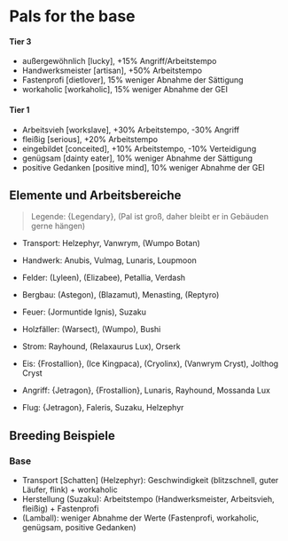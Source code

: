 # Pals for the base

#### Tier 3

- außergewöhnlich [lucky], +15% Angriff/Arbeitstempo
- Handwerksmeister [artisan], +50% Arbeitstempo
- Fastenprofi [dietlover], 15% weniger Abnahme der Sättigung
- workaholic [workaholic], 15% weniger Abnahme der GEI

#### Tier 1

- Arbeitsvieh [workslave], +30% Arbeitstempo, -30% Angriff
- fleißig [serious], +20% Arbeitstempo
- eingebildet [conceited], +10% Arbeitstempo, -10% Verteidigung
- genügsam [dainty eater], 10% weniger Abnahme der Sättigung
- positive Gedanken [positive mind], 10% weniger Abnahme der GEI

## Elemente und Arbeitsbereiche

> Legende: {Legendary}, (Pal ist groß, daher bleibt er in Gebäuden gerne hängen)

- Transport: Helzephyr, Vanwrym, (Wumpo Botan)
- Handwerk: Anubis, Vulmag, Lunaris, Loupmoon
- Felder: (Lyleen), (Elizabee), Petallia, Verdash
- Bergbau: (Astegon), (Blazamut), Menasting, (Reptyro)
- Feuer: (Jormuntide Ignis), Suzaku
- Holzfäller: (Warsect), (Wumpo), Bushi
- Strom: Rayhound, (Relaxaurus Lux), Orserk
- Eis: {Frostallion}, (Ice Kingpaca), (Cryolinx), (Vanwrym Cryst), Jolthog Cryst

- Angriff: {Jetragon}, {Frostallion}, Lunaris, Rayhound, Mossanda Lux
- Flug: {Jetragon}, Faleris, Suzaku, Helzephyr

## Breeding Beispiele

### Base

- Transport [Schatten] (Helzephyr): Geschwindigkeit (blitzschnell, guter Läufer, flink) + workaholic
- Herstellung (Suzaku): Arbeitstempo (Handwerksmeister, Arbeitsvieh, fleißig) + Fastenprofi
- (Lamball): weniger Abnahme der Werte (Fastenprofi, workaholic, genügsam, positive Gedanken)
